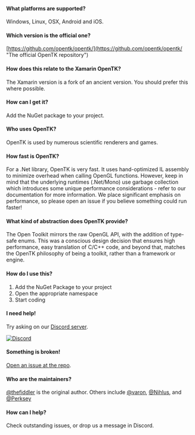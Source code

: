 #### What platforms are supported?
Windows, Linux, OSX, Android and iOS.

#### Which version is the official one?
[https://github.com/opentk/opentk/](https://github.com/opentk/opentk/ "The official OpenTK repository")

#### How does this relate to the Xamarin OpenTK?
The Xamarin version is a fork of an ancient version.
You should prefer this where possible.

#### How can I get it?
Add the NuGet package to your project.

#### Who uses OpenTK?
OpenTK is used by numerous scientific renderers and games.

#### How fast is OpenTK?
For a .Net library, OpenTK is very fast. It uses hand-optimized IL assembly to minimize overhead when calling OpenGL functions. However, keep in mind that the underlying runtimes (.Net/Mono) use garbage collection which introduces some unique performance considerations - refer to our documentation for more information. We place significant emphasis on performance, so please open an issue if you believe something could run faster!

#### What kind of abstraction does OpenTK provide?
The Open Toolkit mirrors the raw OpenGL API, with the addition of type-safe enums. This was a conscious design decision that ensures high performance, easy translation of C/C++ code, and beyond that, matches the OpenTK philosophy of being a toolkit, rather than a framework or engine.

#### How do I use this?
1. Add the NuGet Package to your project
2. Open the appropriate namespace
3. Start coding

#### I need help!
Try asking on our [Discord server](https://discord.gg/6HqD48s).

[![Discord](https://discordapp.com/api/guilds/337627185248468993/widget.png)](https://discord.gg/6HqD48s)

#### Something is broken!
[Open an issue at the repo](https://github.com/opentk/opentk/).

#### Who are the maintainers?
[@thefiddler](https://github.com/thefiddler) is the original author.
Others include [@varon](https://github.com/varon), [@Nihlus](https://github.com/Nihlus), and [@Perksey](https://github.com/Perksey)

#### How can I help?
Check outstanding issues, or drop us a message in Discord.
